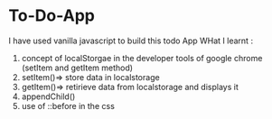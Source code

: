 # To-Do-App

I have used vanilla javascript to build this todo App
WHat I learnt :
1) concept of localStorgae in the developer tools of google chrome (setItem and getItem method)
2) setItem()=> store data in localstorage
3) getItem()=>  retirieve data from localstorage and displays it
4) appendChild()
5) use of ::before in the css
